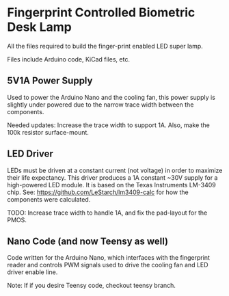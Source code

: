 # Fingerprint Controlled Biometric Desk Lamp
All the files required to build the finger-print enabled LED super lamp.

Files include Arduino code, KiCad files, etc.

## 5V1A Power Supply
Used to power the Arduino Nano and the cooling fan, this power supply is slightly under powered due to the narrow trace width between the components.

Needed updates:  Increase the trace width to support 1A.  Also, make the 100k resistor surface-mount.

## LED Driver
LEDs must be driven at a constant current (not voltage) in order to maximize their life expectancy. This driver produces a 1A constant ~30V supply for a high-powered LED module.  It is based on the Texas Instruments LM-3409 chip.  See: https://github.com/LeStarch/lm3409-calc for how the components were calculated.

TODO: Increase trace width to handle 1A, and fix the pad-layout for the PMOS.

## Nano Code (and now Teensy as well)
Code written for the Arduino Nano, which interfaces with the fingerprint reader and controls PWM signals used to drive the cooling fan and LED driver enable line.

Note: If if you desire Teensy code, checkout teensy branch.
